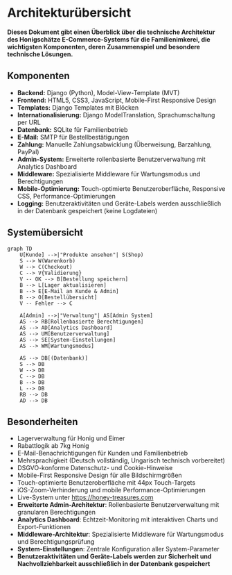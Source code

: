 # Architekturübersicht

**Dieses Dokument gibt einen Überblick über die technische Architektur des Honigschätze E-Commerce-Systems für die Familienimkerei, die wichtigsten Komponenten, deren Zusammenspiel und besondere technische Lösungen.**

## Komponenten
- **Backend:** Django (Python), Model-View-Template (MVT)
- **Frontend:** HTML5, CSS3, JavaScript, Mobile-First Responsive Design
- **Templates:** Django Templates mit Blöcken
- **Internationalisierung:** Django ModelTranslation, Sprachumschaltung per URL
- **Datenbank:** SQLite für Familienbetrieb
- **E-Mail:** SMTP für Bestellbestätigungen
- **Zahlung:** Manuelle Zahlungsabwicklung (Überweisung, Barzahlung, PayPal)
- **Admin-System:** Erweiterte rollenbasierte Benutzerverwaltung mit Analytics Dashboard
- **Middleware:** Spezialisierte Middleware für Wartungsmodus und Berechtigungen
- **Mobile-Optimierung:** Touch-optimierte Benutzeroberfläche, Responsive CSS, Performance-Optimierungen
- **Logging:** Benutzeraktivitäten und Geräte-Labels werden ausschließlich in der Datenbank gespeichert (keine Logdateien)

## Systemübersicht

```mermaid
graph TD
    U[Kunde] -->|"Produkte ansehen"| S(Shop)
    S --> W(Warenkorb)
    W --> C(Checkout)
    C --> V{Validierung}
    V -- OK --> B[Bestellung speichern]
    B --> L[Lager aktualisieren]
    B --> E[E-Mail an Kunde & Admin]
    B --> O[Bestellübersicht]
    V -- Fehler --> C
    
    A[Admin] -->|"Verwaltung"| AS[Admin System]
    AS --> RB[Rollenbasierte Berechtigungen]
    AS --> AD[Analytics Dashboard]
    AS --> UM[Benutzerverwaltung]
    AS --> SE[System-Einstellungen]
    AS --> WM[Wartungsmodus]
    
    AS --> DB[(Datenbank)]
    S --> DB
    W --> DB
    C --> DB
    B --> DB
    L --> DB
    RB --> DB
    AD --> DB
```

## Besonderheiten
- Lagerverwaltung für Honig und Eimer
- Rabattlogik ab 7kg Honig
- E-Mail-Benachrichtigungen für Kunden und Familienbetrieb
- Mehrsprachigkeit (Deutsch vollständig, Ungarisch technisch vorbereitet)
- DSGVO-konforme Datenschutz- und Cookie-Hinweise
- Mobile-First Responsive Design für alle Bildschirmgrößen
- Touch-optimierte Benutzeroberfläche mit 44px Touch-Targets
- iOS-Zoom-Verhinderung und mobile Performance-Optimierungen
- Live-System unter https://honey-treasures.com
- **Erweiterte Admin-Architektur**: Rollenbasierte Benutzerverwaltung mit granularen Berechtigungen
- **Analytics Dashboard**: Echtzeit-Monitoring mit interaktiven Charts und Export-Funktionen
- **Middleware-Architektur**: Spezialisierte Middleware für Wartungsmodus und Berechtigungsprüfung
- **System-Einstellungen**: Zentrale Konfiguration aller System-Parameter
- **Benutzeraktivitäten und Geräte-Labels werden zur Sicherheit und Nachvollziehbarkeit ausschließlich in der Datenbank gespeichert**